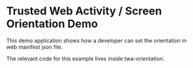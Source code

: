 # Trusted Web Activity / Screen Orientation Demo

This demo application shows how a developer can set the orientation in web manifest json file.

The relevant code for this example lives inside twa-orientation.
 